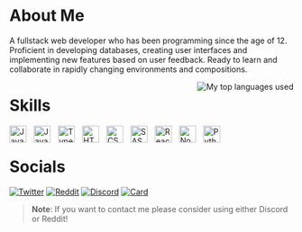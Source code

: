 # About Me

A fullstack web developer who has been programming since the age of 12. Proficient in developing databases, creating user interfaces and implementing new features based on user feedback. Ready to learn and collaborate in rapidly changing environments and compositions.

<img align="right" alt="My top languages used" src="https://github-readme-stats.vercel.app/api/top-langs/?username=Domin-MND&theme=github_dark&show_icons=true&layout=compact&border_color=21262d&border_radius=0" />

# Skills

<img align="left" alt="Java" width="30px" style="padding-right:10px;" src="https://cdn.jsdelivr.net/gh/devicons/devicon/icons/java/java-original.svg"/>
<img align="left" alt="JavaScript" width="30px" style="padding-right:10px;" src="https://cdn.jsdelivr.net/gh/devicons/devicon/icons/javascript/javascript-plain.svg" />
<img align="left" alt="TypeScript" width="30px" style="padding-right:10px;" src="https://cdn.jsdelivr.net/gh/devicons/devicon/icons/typescript/typescript-plain.svg" />
<img align="left" alt="HTML" width="30px" style="padding-right:10px;" src="https://cdn.jsdelivr.net/gh/devicons/devicon/icons/html5/html5-plain.svg" />
<img align="left" alt="CSS" width="30px" style="padding-right:10px;" src="https://cdn.jsdelivr.net/gh/devicons/devicon/icons/css3/css3-plain.svg" />
<img align="left" alt="SASS" width="30px" style="padding-right:10px;" src="https://cdn.jsdelivr.net/gh/devicons/devicon/icons/sass/sass-original.svg" />
<img align="left" alt="React" width="30px" style="padding-right:10px;" src="https://cdn.jsdelivr.net/gh/devicons/devicon/icons/react/react-original.svg" />
<img align="left" alt="NodeJS" width="30px" style="padding-right:10px;" src="https://cdn.jsdelivr.net/gh/devicons/devicon/icons/nodejs/nodejs-original.svg" />
<img align="left" alt="Python" width="30px" style="padding-right:10px;" src="https://cdn.jsdelivr.net/gh/devicons/devicon/icons/python/python-plain.svg" />
<br>

# Socials

[![Twitter](https://img.shields.io/twitter/follow/Dominiff?color=%23628fda&label=Dominiff&logo=twitter&logoColor=%23628fda&style=for-the-badge)](//twitter.com/Dominiff)
[![Reddit](https://img.shields.io/reddit/user-karma/link/Domin-MC?color=%23628fda&label=u%2FDomin-MC&logo=reddit&logoColor=%23628fda&style=for-the-badge)](//reddit.com/u/Domin-MC)
[![Discord](https://img.shields.io/badge/Domin-%232874-%23628fda?style=for-the-badge&logo=discord&logoColor=%23628fda)](//discord.com/users/418306434317680641)
[![Card](https://img.shields.io/badge/Card-domin.is--a.dev-%23628fda?style=for-the-badge)](//domin.is-a.dev)

> **Note**: If you want to contact me please consider using either Discord or Reddit!
